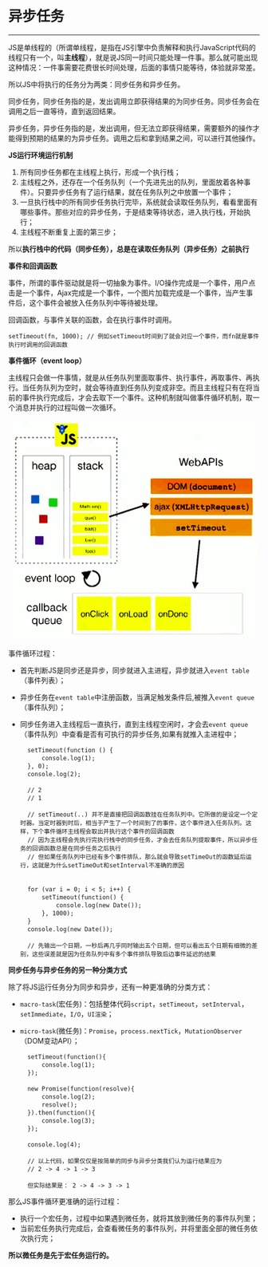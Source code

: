 # 异步任务 #


----------

JS是单线程的（所谓单线程，是指在JS引擎中负责解释和执行JavaScript代码的线程只有一个，叫**主线程**），就是说JS同一时间只能处理一件事。那么就可能出现这种情况：一件事需要花费很长时间处理，后面的事情只能等待，体验就非常差。

所以JS中将执行的任务分为两类：同步任务和异步任务。

同步任务，同步任务指的是，发出调用立即获得结果的为同步任务。同步任务会在调用之后一直等待，直到返回结果。

异步任务，异步任务指的是，发出调用，但无法立即获得结果，需要额外的操作才能得到预期的结果的为异步任务。调用之后和拿到结果之间，可以进行其他操作。

**JS运行环境运行机制**

1. 所有同步任务都在主线程上执行，形成一个执行栈；
2. 主线程之外，还存在一个任务队列（一个先进先出的队列，里面放着各种事件）。只要异步任务有了运行结果，就在任务队列之中放置一个事件；
3. 一旦执行栈中的所有同步任务执行完毕，系统就会读取任务队列，看看里面有哪些事件。那些对应的异步任务，于是结束等待状态，进入执行栈，开始执行；
4. 主线程不断重复上面的第三步；

所以**执行栈中的代码（同步任务），总是在读取任务队列（异步任务）之前执行**

**事件和回调函数**

事件，所谓的事件驱动就是将一切抽象为事件。I/O操作完成是一个事件，用户点击是一个事件，Ajax完成是一个事件，一个图片加载完成是一个事件，当产生事件后，这个事件会被放入任务队列中等待被处理。

回调函数，与事件关联的函数，会在执行事件时调用。

	setTimeout(fn, 1000); // 例如setTimeout时间到了就会对应一个事件，而fn就是事件执行时调用的回调函数

**事件循环（event loop）**

主线程只会做一件事情，就是从任务队列里面取事件、执行事件，再取事件、再执行。当任务队列为空时，就会等待直到任务队列变成非空。而且主线程只有在将当前的事件执行完成后，才会去取下一个事件。这种机制就叫做事件循环机制，取一个消息并执行的过程叫做一次循环。

![事件循环图解](https://raw.githubusercontent.com/huanghaibin91/My-JS/master/image/eventloop.png)

事件循环过程：

- 首先判断JS是同步还是异步，同步就进入主进程，异步就进入`event table`（事件列表）；
- 异步任务在`event table`中注册函数，当满足触发条件后,被推入`event queue`（事件队列）；
- 同步任务进入主线程后一直执行，直到主线程空闲时，才会去`event queue`（事件队列）中查看是否有可执行的异步任务,如果有就推入主进程中；

		setTimeout(function () {
			console.log(1);
		}, 0);
		console.log(2);
	
		// 2
		// 1
	
		// setTimeout(..) 并不是直接把回调函数挂在任务队列中。它所做的是设定一个定时器。当定时器到时后，相当于产生了一个时间到了的事件，这个事件进入任务队列。这样，下个事件循环主线程会取出并执行这个事件的回调函数
		// 因为主线程会先执行完执行栈中的同步任务，才会去任务队列提取事件，所以异步任务的回调函数总是在同步任务之后执行
		// 但如果任务队列中已经有多个事件排队，那么就会导致setTimeOut的函数延后运行，这就是为什么setTimeOut和setInterval不准确的原因
		
	
		for (var i = 0; i < 5; i++) {
	        setTimeout(function() {
	            console.log(new Date());
	        }, 1000);
	    }
	    console.log(new Date());
	
		// 先输出一个日期，一秒后再几乎同时输出五个日期，但可以看出五个日期有细微的差别，这些误差就是因为任务队列中有多个事件排队导致后边事件延迟的结果

**同步任务与异步任务的另一种分类方式**

除了将JS运行任务分为同步和异步，还有一种更准确的分类方式：

- `macro-task`(宏任务)：包括整体代码`script`，`setTimeout`，`setInterval`，`setImmediate`，`I/O`，`UI渲染`；
- `micro-task`(微任务)：`Promise`，`process.nextTick`，`MutationObserver`（DOM变动API）；

		setTimeout(function(){
     		console.log(1);
 		});
 
 		new Promise(function(resolve){
     		console.log(2);
     		resolve();
 		}).then(function(){
     		console.log(3);
 		});
 
 		console.log(4);

		// 以上代码，如果仅仅是按简单的同步与异步分类我们认为运行结果应为
		// 2 -> 4 -> 1 -> 3

		但实际结果是： 2 -> 4 -> 3 -> 1

那么JS事件循环更准确的运行过程：

- 执行一个宏任务，过程中如果遇到微任务，就将其放到微任务的事件队列里；
- 当前宏任务执行完成后，会查看微任务的事件队列，并将里面全部的微任务依次执行完；

**所以微任务是先于宏任务运行的。**




